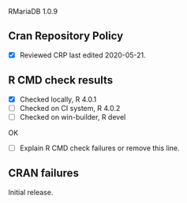 RMariaDB 1.0.9

## Cran Repository Policy

- [x] Reviewed CRP last edited 2020-05-21.

## R CMD check results

- [x] Checked locally, R 4.0.1
- [ ] Checked on CI system, R 4.0.2
- [ ] Checked on win-builder, R devel

OK

- [ ] Explain R CMD check failures or remove this line.

## CRAN failures

Initial release.
